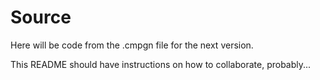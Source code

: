 # Source

Here will be code from the .cmpgn file for the next version.

This README should have instructions on how to collaborate, probably...